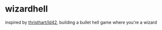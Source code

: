 # wizardhell
inspired by [thristhart/ld42](https://github.com/Thristhart/ld42), building a bullet hell game where you're a wizard
